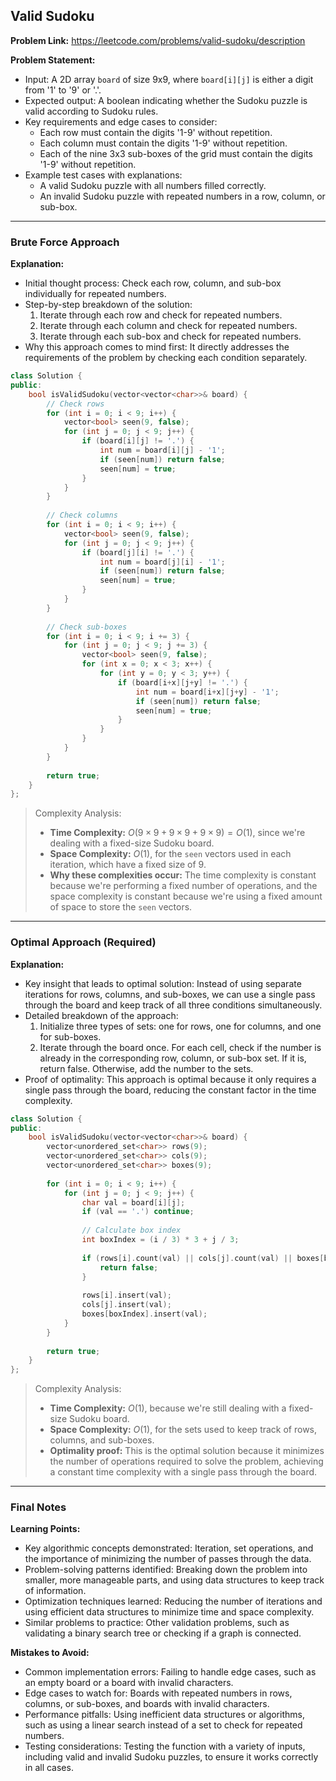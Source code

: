 ## Valid Sudoku

**Problem Link:** https://leetcode.com/problems/valid-sudoku/description

**Problem Statement:**
- Input: A 2D array `board` of size 9x9, where `board[i][j]` is either a digit from '1' to '9' or '.'.
- Expected output: A boolean indicating whether the Sudoku puzzle is valid according to Sudoku rules.
- Key requirements and edge cases to consider: 
  - Each row must contain the digits '1-9' without repetition.
  - Each column must contain the digits '1-9' without repetition.
  - Each of the nine 3x3 sub-boxes of the grid must contain the digits '1-9' without repetition.
- Example test cases with explanations:
  - A valid Sudoku puzzle with all numbers filled correctly.
  - An invalid Sudoku puzzle with repeated numbers in a row, column, or sub-box.

---

### Brute Force Approach

**Explanation:**
- Initial thought process: Check each row, column, and sub-box individually for repeated numbers.
- Step-by-step breakdown of the solution:
  1. Iterate through each row and check for repeated numbers.
  2. Iterate through each column and check for repeated numbers.
  3. Iterate through each sub-box and check for repeated numbers.
- Why this approach comes to mind first: It directly addresses the requirements of the problem by checking each condition separately.

```cpp
class Solution {
public:
    bool isValidSudoku(vector<vector<char>>& board) {
        // Check rows
        for (int i = 0; i < 9; i++) {
            vector<bool> seen(9, false);
            for (int j = 0; j < 9; j++) {
                if (board[i][j] != '.') {
                    int num = board[i][j] - '1';
                    if (seen[num]) return false;
                    seen[num] = true;
                }
            }
        }
        
        // Check columns
        for (int i = 0; i < 9; i++) {
            vector<bool> seen(9, false);
            for (int j = 0; j < 9; j++) {
                if (board[j][i] != '.') {
                    int num = board[j][i] - '1';
                    if (seen[num]) return false;
                    seen[num] = true;
                }
            }
        }
        
        // Check sub-boxes
        for (int i = 0; i < 9; i += 3) {
            for (int j = 0; j < 9; j += 3) {
                vector<bool> seen(9, false);
                for (int x = 0; x < 3; x++) {
                    for (int y = 0; y < 3; y++) {
                        if (board[i+x][j+y] != '.') {
                            int num = board[i+x][j+y] - '1';
                            if (seen[num]) return false;
                            seen[num] = true;
                        }
                    }
                }
            }
        }
        
        return true;
    }
};
```

> Complexity Analysis:
> - **Time Complexity:** $O(9 \times 9 + 9 \times 9 + 9 \times 9) = O(1)$, since we're dealing with a fixed-size Sudoku board.
> - **Space Complexity:** $O(1)$, for the `seen` vectors used in each iteration, which have a fixed size of 9.
> - **Why these complexities occur:** The time complexity is constant because we're performing a fixed number of operations, and the space complexity is constant because we're using a fixed amount of space to store the `seen` vectors.

---

### Optimal Approach (Required)

**Explanation:**
- Key insight that leads to optimal solution: Instead of using separate iterations for rows, columns, and sub-boxes, we can use a single pass through the board and keep track of all three conditions simultaneously.
- Detailed breakdown of the approach:
  1. Initialize three types of sets: one for rows, one for columns, and one for sub-boxes.
  2. Iterate through the board once. For each cell, check if the number is already in the corresponding row, column, or sub-box set. If it is, return false. Otherwise, add the number to the sets.
- Proof of optimality: This approach is optimal because it only requires a single pass through the board, reducing the constant factor in the time complexity.

```cpp
class Solution {
public:
    bool isValidSudoku(vector<vector<char>>& board) {
        vector<unordered_set<char>> rows(9);
        vector<unordered_set<char>> cols(9);
        vector<unordered_set<char>> boxes(9);
        
        for (int i = 0; i < 9; i++) {
            for (int j = 0; j < 9; j++) {
                char val = board[i][j];
                if (val == '.') continue;
                
                // Calculate box index
                int boxIndex = (i / 3) * 3 + j / 3;
                
                if (rows[i].count(val) || cols[j].count(val) || boxes[boxIndex].count(val)) {
                    return false;
                }
                
                rows[i].insert(val);
                cols[j].insert(val);
                boxes[boxIndex].insert(val);
            }
        }
        
        return true;
    }
};
```

> Complexity Analysis:
> - **Time Complexity:** $O(1)$, because we're still dealing with a fixed-size Sudoku board.
> - **Space Complexity:** $O(1)$, for the sets used to keep track of rows, columns, and sub-boxes.
> - **Optimality proof:** This is the optimal solution because it minimizes the number of operations required to solve the problem, achieving a constant time complexity with a single pass through the board.

---

### Final Notes

**Learning Points:**
- Key algorithmic concepts demonstrated: Iteration, set operations, and the importance of minimizing the number of passes through the data.
- Problem-solving patterns identified: Breaking down the problem into smaller, more manageable parts, and using data structures to keep track of information.
- Optimization techniques learned: Reducing the number of iterations and using efficient data structures to minimize time and space complexity.
- Similar problems to practice: Other validation problems, such as validating a binary search tree or checking if a graph is connected.

**Mistakes to Avoid:**
- Common implementation errors: Failing to handle edge cases, such as an empty board or a board with invalid characters.
- Edge cases to watch for: Boards with repeated numbers in rows, columns, or sub-boxes, and boards with invalid characters.
- Performance pitfalls: Using inefficient data structures or algorithms, such as using a linear search instead of a set to check for repeated numbers.
- Testing considerations: Testing the function with a variety of inputs, including valid and invalid Sudoku puzzles, to ensure it works correctly in all cases.